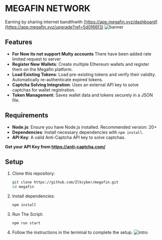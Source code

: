 # MEGAFIN NETWORK
Earning by sharing internet bandthwith [https://app.megafin.xyz/dashboard](https://app.megafin.xyz/upgrade?ref=5d0f66f3)
![banner](image.png)

## Features
- **For Now its not support Multy accounts** There have been added rate limited request to server
- **Register New Wallets**: Create multiple Ethereum wallets and register them on the Megafin platform.
- **Load Existing Tokens**: Load pre-existing tokens and verify their validity. Automatically re-authenticate expired tokens.
- **Captcha Solving Integration**: Uses an external API key to solve captchas for wallet registration.
- **Token Management**: Saves wallet data and tokens securely in a JSON file.

## Requirements

- **Node.js**: Ensure you have Node.js installed. Recommended version: 20+
- **Dependencies**: Install necessary dependencies with `npm install`.
- **API Key**: A valid Anti-Captcha API key to solve captchas.

**Get your API Key from https://anti-captcha.com/**
## Setup

1. Clone this repository:
    ```bash
    git clone https://github.com/Zlkcyber/megafin.git
    cd megafin
    ```
2. Install dependencies:
    ```bash
    npm install
    ```
3. Run The Script:
    ```bash
    npm run start
    ```
4. Follow the instructions in the terminal to complete the setup.
    ![intro](image-1.png)
